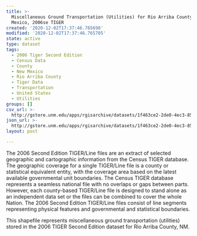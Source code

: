 ```yaml
---
title: >-
  Miscellaneous Ground Transportation (Utilities) for Rio Arriba County, New
  Mexico, 2006se TIGER
created: '2020-12-02T17:37:46.765698'
modified: '2020-12-02T17:37:46.765705'
state: active
type: dataset
tags:
  - 2006 Tiger Second Edition
  - Census Data
  - County
  - New Mexico
  - Rio Arriba County
  - Tiger Data
  - Transportation
  - United States
  - Utilities
groups: []
csv_url: >-
  http://gstore.unm.edu/apps/rgisarchive/datasets/1f463ce2-2de0-4ec3-8564-0c7024c940fb/tgr2006se_rioa_lkc.derived.csv
json_url: >-
  http://gstore.unm.edu/apps/rgisarchive/datasets/1f463ce2-2de0-4ec3-8564-0c7024c940fb/tgr2006se_rioa_lkc.derived.json
layout: post

---
```

The 2006 Second Edition TIGER/Line files are an extract of selected geographic and cartographic information from the Census TIGER database.  The geographic coverage for a single TIGER/Line file is a county or statistical equivalent entity, with the coverage area based on the latest available governmental unit boundaries. The Census TIGER database represents a seamless national file with no overlaps or gaps between parts.  However, each county-based TIGER/Line file is designed to stand alone as an independent data set or the files can be combined to cover the whole Nation.  The 2006 Second Edition  TIGER/Line files consist of line segments representing physical features and governmental and statistical boundaries.  

This shapefile represents miscellaneous ground transportation (utilities) stored in the 2006 TIGER Second Edition dataset for Rio Arriba County, NM.

